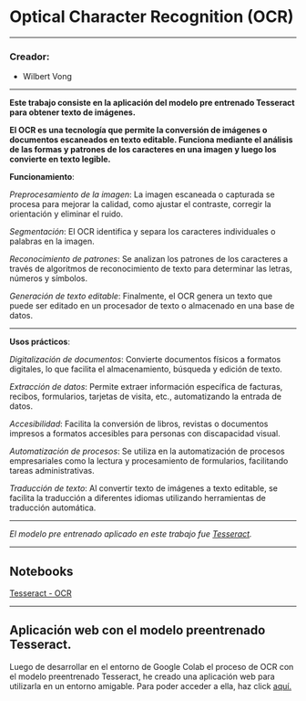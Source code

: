 # Optical Character Recognition (OCR)

---

### Creador:
- Wilbert Vong

---

**Este trabajo consiste en la aplicación del modelo pre entrenado Tesseract para obtener texto de imágenes.**

**El OCR es una tecnología que permite la conversión de imágenes o documentos escaneados en texto editable. Funciona mediante el análisis de las formas y patrones de los caracteres en una imagen y luego los convierte en texto legible.**

**Funcionamiento**:

*Preprocesamiento de la imagen*: La imagen escaneada o capturada se procesa para mejorar la calidad, como ajustar el contraste, corregir la orientación y eliminar el ruido.

*Segmentación*: El OCR identifica y separa los caracteres individuales o palabras en la imagen.

*Reconocimiento de patrones*: Se analizan los patrones de los caracteres a través de algoritmos de reconocimiento de texto para determinar las letras, números y símbolos.

*Generación de texto editable*: Finalmente, el OCR genera un texto que puede ser editado en un procesador de texto o almacenado en una base de datos.

---

**Usos prácticos**:

*Digitalización de documentos*: Convierte documentos físicos a formatos digitales, lo que facilita el almacenamiento, búsqueda y edición de texto.

*Extracción de datos*: Permite extraer información específica de facturas, recibos, formularios, tarjetas de visita, etc., automatizando la entrada de datos.

*Accesibilidad*: Facilita la conversión de libros, revistas o documentos impresos a formatos accesibles para personas con discapacidad visual.

*Automatización de procesos*: Se utiliza en la automatización de procesos empresariales como la lectura y procesamiento de formularios, facilitando tareas administrativas.

*Traducción de texto*: Al convertir texto de imágenes a texto editable, se facilita la traducción a diferentes idiomas utilizando herramientas de traducción automática.

---

*El modelo pre entrenado aplicado en este trabajo fue [Tesseract](https://github.com/tesseract-ocr/tesseract).*

---

## Notebooks

[Tesseract - OCR](https://colab.research.google.com/drive/1eB53FOy6ust3Bn8jX4AOsYaqwY7lNEzF?usp=sharing)

---

## Aplicación web con el modelo preentrenado Tesseract.

Luego de desarrollar en el entorno de Google Colab el proceso de OCR con el modelo preentrenado Tesseract, he creado una aplicación web para utilizarla en un entorno amigable. Para poder acceder a ella, haz click [aquí.](https://ocr-deeplearning-wv-bigdata.streamlit.app/)
